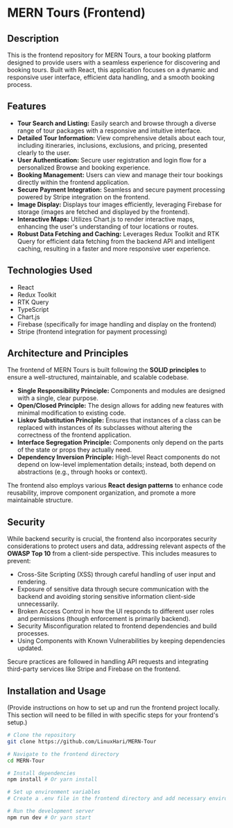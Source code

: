 # MERN Tours (Frontend)

## Description

This is the frontend repository for MERN Tours, a tour booking platform designed to provide users with a seamless experience for discovering and booking tours. Built with React, this application focuses on a dynamic and responsive user interface, efficient data handling, and a smooth booking process.

## Features

* **Tour Search and Listing:** Easily search and browse through a diverse range of tour packages with a responsive and intuitive interface.
* **Detailed Tour Information:** View comprehensive details about each tour, including itineraries, inclusions, exclusions, and pricing, presented clearly to the user.
* **User Authentication:** Secure user registration and login flow for a personalized Browse and booking experience.
* **Booking Management:** Users can view and manage their tour bookings directly within the frontend application.
* **Secure Payment Integration:** Seamless and secure payment processing powered by Stripe integration on the frontend.
* **Image Display:** Displays tour images efficiently, leveraging Firebase for storage (images are fetched and displayed by the frontend).
* **Interactive Maps:** Utilizes Chart.js to render interactive maps, enhancing the user's understanding of tour locations or routes.
* **Robust Data Fetching and Caching:** Leverages Redux Toolkit and RTK Query for efficient data fetching from the backend API and intelligent caching, resulting in a faster and more responsive user experience.

## Technologies Used

* React
* Redux Toolkit
* RTK Query
* TypeScript
* Chart.js
* Firebase (specifically for image handling and display on the frontend)
* Stripe (frontend integration for payment processing)

## Architecture and Principles

The frontend of MERN Tours is built following the **SOLID principles** to ensure a well-structured, maintainable, and scalable codebase.

* **Single Responsibility Principle:** Components and modules are designed with a single, clear purpose.
* **Open/Closed Principle:** The design allows for adding new features with minimal modification to existing code.
* **Liskov Substitution Principle:** Ensures that instances of a class can be replaced with instances of its subclasses without altering the correctness of the frontend application.
* **Interface Segregation Principle:** Components only depend on the parts of the state or props they actually need.
* **Dependency Inversion Principle:** High-level React components do not depend on low-level implementation details; instead, both depend on abstractions (e.g., through hooks or context).

The frontend also employs various **React design patterns** to enhance code reusability, improve component organization, and promote a more maintainable structure.

## Security

While backend security is crucial, the frontend also incorporates security considerations to protect users and data, addressing relevant aspects of the **OWASP Top 10** from a client-side perspective. This includes measures to prevent:

* Cross-Site Scripting (XSS) through careful handling of user input and rendering.
* Exposure of sensitive data through secure communication with the backend and avoiding storing sensitive information client-side unnecessarily.
* Broken Access Control in how the UI responds to different user roles and permissions (though enforcement is primarily backend).
* Security Misconfiguration related to frontend dependencies and build processes.
* Using Components with Known Vulnerabilities by keeping dependencies updated.

Secure practices are followed in handling API requests and integrating third-party services like Stripe and Firebase on the frontend.

## Installation and Usage

(Provide instructions on how to set up and run the frontend project locally. This section will need to be filled in with specific steps for your frontend's setup.)

```bash
# Clone the repository
git clone https://github.com/LinuxHari/MERN-Tour

# Navigate to the frontend directory
cd MERN-Tour

# Install dependencies
npm install # Or yarn install

# Set up environment variables
# Create a .env file in the frontend directory and add necessary environment variables (e.g., API base URL, Firebase config, Stripe public key)

# Run the development server
npm run dev # Or yarn start